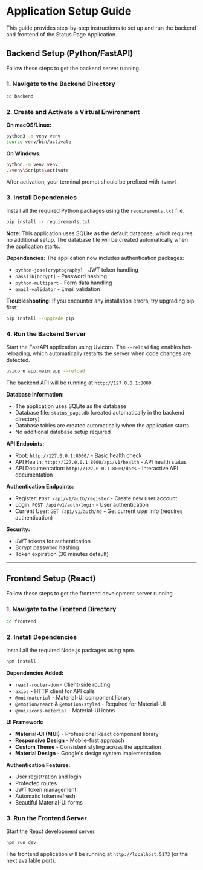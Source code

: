 # Application Setup Guide

This guide provides step-by-step instructions to set up and run the backend and frontend of the Status Page Application.

## Backend Setup (Python/FastAPI)

Follow these steps to get the backend server running.

### 1. Navigate to the Backend Directory

```bash
cd backend
```

### 2. Create and Activate a Virtual Environment

**On macOS/Linux:**

```bash
python3 -m venv venv
source venv/bin/activate
```

**On Windows:**

```bash
python -m venv venv
.\venv\Scripts\activate
```

After activation, your terminal prompt should be prefixed with `(venv)`.

### 3. Install Dependencies

Install all the required Python packages using the `requirements.txt` file.

```bash
pip install -r requirements.txt
```

**Note:** This application uses SQLite as the default database, which requires no additional setup. The database file will be created automatically when the application starts.

**Dependencies:** The application now includes authentication packages:
- `python-jose[cryptography]` - JWT token handling
- `passlib[bcrypt]` - Password hashing
- `python-multipart` - Form data handling
- `email-validator` - Email validation

**Troubleshooting:** If you encounter any installation errors, try upgrading pip first:

```bash
pip install --upgrade pip
```

### 4. Run the Backend Server

Start the FastAPI application using Uvicorn. The `--reload` flag enables hot-reloading, which automatically restarts the server when code changes are detected.

```bash
uvicorn app.main:app --reload
```

The backend API will be running at `http://127.0.0.1:8000`.

**Database Information:**
- The application uses SQLite as the database
- Database file: `status_page.db` (created automatically in the backend directory)
- Database tables are created automatically when the application starts
- No additional database setup required

**API Endpoints:**
- Root: `http://127.0.0.1:8000/` - Basic health check
- API Health: `http://127.0.0.1:8000/api/v1/health` - API health status
- API Documentation: `http://127.0.0.1:8000/docs` - Interactive API documentation

**Authentication Endpoints:**
- Register: `POST /api/v1/auth/register` - Create new user account
- Login: `POST /api/v1/auth/login` - User authentication
- Current User: `GET /api/v1/auth/me` - Get current user info (requires authentication)

**Security:**
- JWT tokens for authentication
- Bcrypt password hashing
- Token expiration (30 minutes default)

---

## Frontend Setup (React)

Follow these steps to get the frontend development server running.

### 1. Navigate to the Frontend Directory

```bash
cd frontend
```

### 2. Install Dependencies

Install all the required Node.js packages using npm.

```bash
npm install
```

**Dependencies Added:**
- `react-router-dom` - Client-side routing
- `axios` - HTTP client for API calls
- `@mui/material` - Material-UI component library
- `@emotion/react` & `@emotion/styled` - Required for Material-UI
- `@mui/icons-material` - Material-UI icons

**UI Framework:**
- **Material-UI (MUI)** - Professional React component library
- **Responsive Design** - Mobile-first approach
- **Custom Theme** - Consistent styling across the application
- **Material Design** - Google's design system implementation

**Authentication Features:**
- User registration and login
- Protected routes
- JWT token management
- Automatic token refresh
- Beautiful Material-UI forms

### 3. Run the Frontend Server

Start the React development server.

```bash
npm run dev
```

The frontend application will be running at `http://localhost:5173` (or the next available port).
